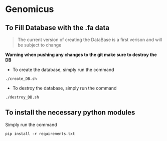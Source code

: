 # Genomicus

## To Fill Database with the .fa data

>The current version of creating the DataBase is a first verison and will be subject to change

**Warning when pushing any changes to the git make sure to destroy the DB**

* To create the database, simply run the command 

```
./create_DB.sh
```

* To destroy the database, simply run the command 

```
./destroy_DB.sh
```



## To install the necessary python modules

Simply run the command

```
pip install -r requirements.txt
```